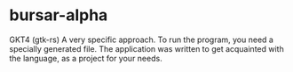 # bursar-alpha
GKT4 (gtk-rs)
A very specific approach. To run the program, you need a specially generated file. The application was written to get acquainted with the language, as a project for your needs.
